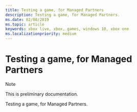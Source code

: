 ```yaml
---
title: Testing a game, for Managed Partners
description: Testing a game, for Managed Partners.
ms.date: 02/08/2019
ms.topic: article
keywords: xbox live, xbox, games, windows 10, xbox one
ms.localizationpriority: medium
---
```


# Testing a game, for Managed Partners

> [!NOTE]
> This is preliminary documentation.

Testing a game, for Managed Partners.
